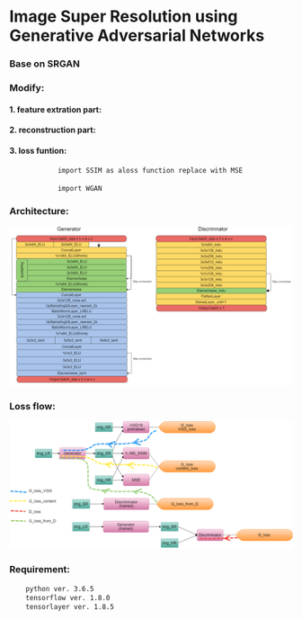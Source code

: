 # Image Super Resolution using Generative Adversarial Networks

### Base on SRGAN

### Modify:

#### 1. feature extration part:


#### 2. reconstruction part:


#### 3. loss funtion:

                import SSIM as aloss function replace with MSE 

                import WGAN




### Architecture:

![Architecture](/img/ESRGAN2m.png)

### Loss flow:

![LossFlow](/img/lossflowm.png)

### Requirement:

        python ver. 3.6.5
        tensorflow ver. 1.8.0
        tensorlayer ver. 1.8.5


